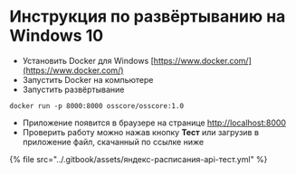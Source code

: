 # Инструкция по развёртыванию на Windows 10

* Установить Docker для Windows [https://www.docker.com/](https://www.docker.com/)
* Запустить Docker на компьютере
* Запустить развёртывание

```
docker run -p 8000:8000 osscore/osscore:1.0
```

* Приложение появится в браузере на странице [http://localhost:8000](http://localhost:8000)
* Проверить работу можно нажав кнопку **Тест** или загрузив в приложение файл, скачанный по ссылке ниже

{% file src="../.gitbook/assets/яндекс-расписания-api-тест.yml" %}
